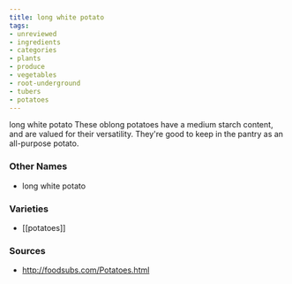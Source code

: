 ```yaml
---
title: long white potato
tags:
- unreviewed
- ingredients
- categories
- plants
- produce
- vegetables
- root-underground
- tubers
- potatoes
---
```

long white potato These oblong potatoes have a medium starch content, and are valued for their versatility. They're good to keep in the pantry as an all-purpose potato.

### Other Names

* long white potato

### Varieties

* [[potatoes]]

### Sources
* http://foodsubs.com/Potatoes.html

